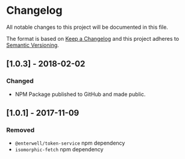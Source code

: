 # Changelog
All notable changes to this project will be documented in this file.

The format is based on [Keep a Changelog](http://keepachangelog.com/en/1.0.0/)
and this project adheres to [Semantic Versioning](http://semver.org/spec/v2.0.0.html).

## [1.0.3] - 2018-02-02
### Changed
- NPM Package published to GitHub and made public.

## [1.0.1] - 2017-11-09
### Removed
- `@enterwell/token-service` npm dependency
- `isomorphic-fetch` npm dependency
